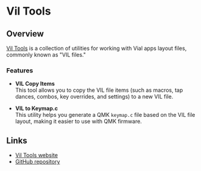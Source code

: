 # Vil Tools

## Overview

[Vil Tools](https://darakuneko.github.io/vil_tools/) is a collection of utilities for working with Vial apps layout files, commonly known as "VIL files."

### Features

- **VIL Copy Items**  
  This tool allows you to copy the VIL file items (such as macros, tap dances, combos, key overrides, and settings) to a new VIL file.

- **VIL to Keymap.c**  
  This utility helps you generate a QMK `keymap.c` file based on the VIL file layout, making it easier to use with QMK firmware.

## Links

- [Vil Tools website](https://darakuneko.github.io/vil_tools/)
- [GitHub repository](https://github.com/darakuneko/vil_tools)

